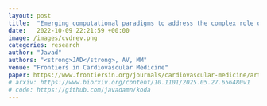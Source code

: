 ```yaml
---
layout: post
title:  "Emerging computational paradigms to address the complex role of gut microbial metabolism in cardiovascular diseases"
date:   2022-10-09 22:21:59 +00:00
image: /images/cvdrev.png
categories: research
author: "Javad"
authors: "<strong>JAD</strong>, AV, MM"
venue: "Frontiers in Cardiovascular Medicine"
paper: https://www.frontiersin.org/journals/cardiovascular-medicine/articles/10.3389/fcvm.2022.987104/full
# arxiv: https://www.biorxiv.org/content/10.1101/2025.05.27.656480v1
# code: https://github.com/javadamn/koda
---
```

